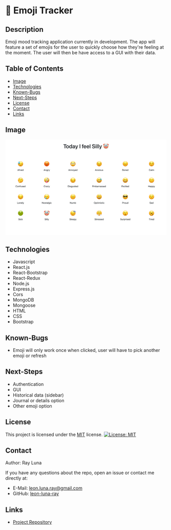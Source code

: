 # 🚧 Emoji Tracker

## Description

Emoji mood tracking application currently in development. The app will feature a set of emojis for the user to quickly choose how they're feeling at the moment. The user will then be have access to a GUI with their data.

## Table of Contents

- [Image](#image)
- [Technologies](#technologies)
- [Known-Bugs](#known-bugs)
- [Next-Steps](#next-steps)
- [License](#license)
- [Contact](#contact)
- [Links](#links)

## Image

![Screenshot](./client/public/assets/img/emoji-tracker.png)

## Technologies

- Javascript
- React.js
- React-Bootstrap
- React-Redux
- Node.js
- Express.js
- Cors
- MongoDB
- Mongoose
- HTML
- CSS
- Bootstrap

## Known-Bugs

- Emoji will only work once when clicked, user will have to pick another emoji or refresh

## Next-Steps

- Authentication
- GUI
- Historical data (sidebar)
- Journal or details option
- Other emoji option

## License

This project is licensed under the [MIT](https://opensource.org/licenses/MIT) license.
[![License: MIT](https://img.shields.io/badge/License-MIT-yellow.svg)](https://opensource.org/licenses/MIT)

## Contact

Author: Ray Luna

If you have any questions about the repo, open an issue or contact me directly at:

- E-Mail: leon.luna.ray@gmail.com
- GitHub: [leon-luna-ray](https://github.com/leon-luna-ray)

## Links

- [Project Repository](https://github.com/leon-luna-ray/emoji-tracker)
